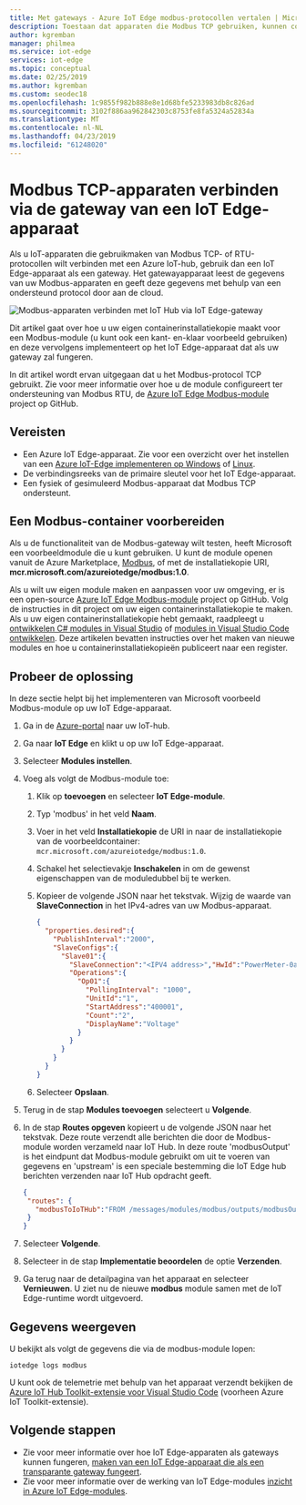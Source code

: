 ```yaml
---
title: Met gateways - Azure IoT Edge modbus-protocollen vertalen | Microsoft Docs
description: Toestaan dat apparaten die Modbus TCP gebruiken, kunnen communiceren met Azure IoT Hub door een IoT-gatewayapparaat te maken
author: kgremban
manager: philmea
ms.service: iot-edge
services: iot-edge
ms.topic: conceptual
ms.date: 02/25/2019
ms.author: kgremban
ms.custom: seodec18
ms.openlocfilehash: 1c9855f982b888e8e1d68bfe5233983db8c826ad
ms.sourcegitcommit: 3102f886aa962842303c8753fe8fa5324a52834a
ms.translationtype: MT
ms.contentlocale: nl-NL
ms.lasthandoff: 04/23/2019
ms.locfileid: "61248020"
---
```

# <a name="connect-modbus-tcp-devices-through-an-iot-edge-device-gateway"></a>Modbus TCP-apparaten verbinden via de gateway van een IoT Edge-apparaat

Als u IoT-apparaten die gebruikmaken van Modbus TCP- of RTU-protocollen wilt verbinden met een Azure IoT-hub, gebruik dan een IoT Edge-apparaat als een gateway. Het gatewayapparaat leest de gegevens van uw Modbus-apparaten en geeft deze gegevens met behulp van een ondersteund protocol door aan de cloud.

![Modbus-apparaten verbinden met IoT Hub via IoT Edge-gateway](./media/deploy-modbus-gateway/diagram.png)

Dit artikel gaat over hoe u uw eigen containerinstallatiekopie maakt voor een Modbus-module (u kunt ook een kant- en-klaar voorbeeld gebruiken) en deze vervolgens implementeert op het IoT Edge-apparaat dat als uw gateway zal fungeren.

In dit artikel wordt ervan uitgegaan dat u het Modbus-protocol TCP gebruikt. Zie voor meer informatie over hoe u de module configureert ter ondersteuning van Modbus RTU, de [Azure IoT Edge Modbus-module](https://github.com/Azure/iot-edge-modbus) project op GitHub.

## <a name="prerequisites"></a>Vereisten
* Een Azure IoT Edge-apparaat. Zie voor een overzicht over het instellen van een [Azure IoT-Edge implementeren op Windows](quickstart.md) of [Linux](quickstart-linux.md).
* De verbindingsreeks van de primaire sleutel voor het IoT Edge-apparaat.
* Een fysiek of gesimuleerd Modbus-apparaat dat Modbus TCP ondersteunt.

## <a name="prepare-a-modbus-container"></a>Een Modbus-container voorbereiden

Als u de functionaliteit van de Modbus-gateway wilt testen, heeft Microsoft een voorbeeldmodule die u kunt gebruiken. U kunt de module openen vanuit de Azure Marketplace, [Modbus](https://azuremarketplace.microsoft.com/en-us/marketplace/apps/microsoft_iot.edge-modbus?tab=Overview), of met de installatiekopie URI, **mcr.microsoft.com/azureiotedge/modbus:1.0**.

Als u wilt uw eigen module maken en aanpassen voor uw omgeving, er is een open-source [Azure IoT Edge Modbus-module](https://github.com/Azure/iot-edge-modbus) project op GitHub. Volg de instructies in dit project om uw eigen containerinstallatiekopie te maken. Als u uw eigen containerinstallatiekopie hebt gemaakt, raadpleegt u [ontwikkelen C# modules in Visual Studio](how-to-visual-studio-develop-csharp-module.md) of [modules in Visual Studio Code ontwikkelen](how-to-vs-code-develop-module.md). Deze artikelen bevatten instructies over het maken van nieuwe modules en hoe u containerinstallatiekopieën publiceert naar een register.

## <a name="try-the-solution"></a>Probeer de oplossing

In deze sectie helpt bij het implementeren van Microsoft voorbeeld Modbus-module op uw IoT Edge-apparaat.

1. Ga in de [Azure-portal](https://portal.azure.com/) naar uw IoT-hub.

2. Ga naar **IoT Edge** en klikt u op uw IoT Edge-apparaat.

3. Selecteer **Modules instellen**.

4. Voeg als volgt de Modbus-module toe:

   1. Klik op **toevoegen** en selecteer **IoT Edge-module**.

   2. Typ 'modbus' in het veld **Naam**.

   3. Voer in het veld **Installatiekopie** de URI in naar de installatiekopie van de voorbeeldcontainer: `mcr.microsoft.com/azureiotedge/modbus:1.0`.

   4. Schakel het selectievakje **Inschakelen** in om de gewenst eigenschappen van de moduledubbel bij te werken.

   5. Kopieer de volgende JSON naar het tekstvak. Wijzig de waarde van **SlaveConnection** in het IPv4-adres van uw Modbus-apparaat.

      ```JSON
      {
        "properties.desired":{
          "PublishInterval":"2000",
          "SlaveConfigs":{
            "Slave01":{
              "SlaveConnection":"<IPV4 address>","HwId":"PowerMeter-0a:01:01:01:01:01",
              "Operations":{
                "Op01":{
                  "PollingInterval": "1000",
                  "UnitId":"1",
                  "StartAddress":"400001",
                  "Count":"2",
                  "DisplayName":"Voltage"
                }
              }
            }
          }
        }
      }
      ```

   6. Selecteer **Opslaan**.

5. Terug in de stap **Modules toevoegen** selecteert u **Volgende**.

7. In de stap **Routes opgeven** kopieert u de volgende JSON naar het tekstvak. Deze route verzendt alle berichten die door de Modbus-module worden verzameld naar IoT Hub. In deze route 'modbusOutput' is het eindpunt dat Modbus-module gebruikt om uit te voeren van gegevens en 'upstream' is een speciale bestemming die IoT Edge hub berichten verzenden naar IoT Hub opdracht geeft.
   ```JSON
   {
    "routes": {
      "modbusToIoTHub":"FROM /messages/modules/modbus/outputs/modbusOutput INTO $upstream"
    }
   }
   ```

8. Selecteer **Volgende**.

9. Selecteer in de stap **Implementatie beoordelen** de optie **Verzenden**.

10. Ga terug naar de detailpagina van het apparaat en selecteer **Vernieuwen**. U ziet nu de nieuwe **modbus** module samen met de IoT Edge-runtime wordt uitgevoerd.

## <a name="view-data"></a>Gegevens weergeven
U bekijkt als volgt de gegevens die via de modbus-module lopen:
```cmd/sh
iotedge logs modbus
```

U kunt ook de telemetrie met behulp van het apparaat verzendt bekijken de [Azure IoT Hub Toolkit-extensie voor Visual Studio Code](https://marketplace.visualstudio.com/items?itemName=vsciot-vscode.azure-iot-toolkit) (voorheen Azure IoT Toolkit-extensie).

## <a name="next-steps"></a>Volgende stappen

- Zie voor meer informatie over hoe IoT Edge-apparaten als gateways kunnen fungeren, [maken van een IoT Edge-apparaat die als een transparante gateway fungeert](./how-to-create-transparent-gateway.md).
- Zie voor meer informatie over de werking van IoT Edge-modules [inzicht in Azure IoT Edge-modules](iot-edge-modules.md).
